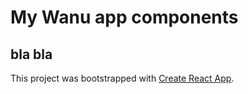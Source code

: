 # My Wanu app components
## bla bla
This project was bootstrapped with [Create React App](https://github.com/facebook/create-react-app).
